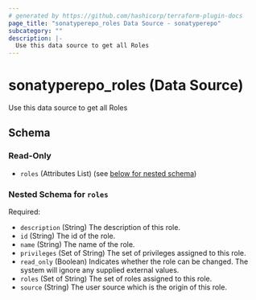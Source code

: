 ```yaml
---
# generated by https://github.com/hashicorp/terraform-plugin-docs
page_title: "sonatyperepo_roles Data Source - sonatyperepo"
subcategory: ""
description: |-
  Use this data source to get all Roles
---
```


# sonatyperepo_roles (Data Source)

Use this data source to get all Roles



<!-- schema generated by tfplugindocs -->
## Schema

### Read-Only

- `roles` (Attributes List) (see [below for nested schema](#nestedatt--roles))

<a id="nestedatt--roles"></a>
### Nested Schema for `roles`

Required:

- `description` (String) The description of this role.
- `id` (String) The id of the role.
- `name` (String) The name of the role.
- `privileges` (Set of String) The set of privileges assigned to this role.
- `read_only` (Boolean) Indicates whether the role can be changed. The system will ignore any supplied external values.
- `roles` (Set of String) The set of roles assigned to this role.
- `source` (String) The user source which is the origin of this role.
